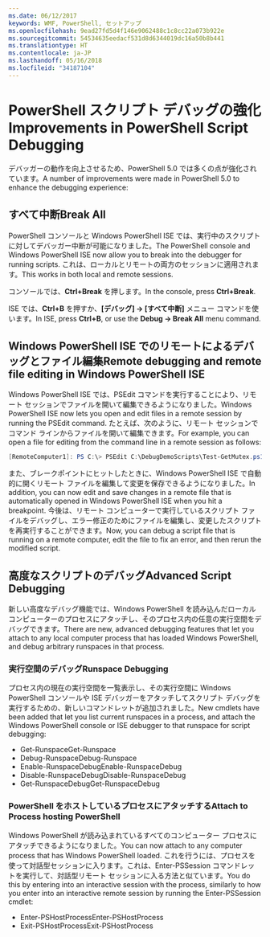 ```yaml
---
ms.date: 06/12/2017
keywords: WMF, PowerShell, セットアップ
ms.openlocfilehash: 9ead27fd5d4f146e9062488c1c8cc22a073b922e
ms.sourcegitcommit: 54534635eedacf531d8d6344019dc16a50b8b441
ms.translationtype: HT
ms.contentlocale: ja-JP
ms.lasthandoff: 05/16/2018
ms.locfileid: "34187104"
---
```

# <a name="improvements-in-powershell-script-debugging"></a><span data-ttu-id="f39b2-102">PowerShell スクリプト デバッグの強化</span><span class="sxs-lookup"><span data-stu-id="f39b2-102">Improvements in PowerShell Script Debugging</span></span>

<span data-ttu-id="f39b2-103">デバッガーの動作を向上させるため、PowerShell 5.0 では多くの点が強化されています。</span><span class="sxs-lookup"><span data-stu-id="f39b2-103">A number of improvements were made in PowerShell 5.0 to enhance the debugging experience:</span></span>

## <a name="break-all"></a><span data-ttu-id="f39b2-104">すべて中断</span><span class="sxs-lookup"><span data-stu-id="f39b2-104">Break All</span></span>

<span data-ttu-id="f39b2-105">PowerShell コンソールと Windows PowerShell ISE では、実行中のスクリプトに対してデバッガー中断が可能になりました。</span><span class="sxs-lookup"><span data-stu-id="f39b2-105">The PowerShell console and Windows PowerShell ISE now allow you to break into the debugger for running scripts.</span></span> <span data-ttu-id="f39b2-106">これは、ローカルとリモートの両方のセッションに適用されます。</span><span class="sxs-lookup"><span data-stu-id="f39b2-106">This works in both local and remote sessions.</span></span>

<span data-ttu-id="f39b2-107">コンソールでは、**Ctrl+Break** を押します。</span><span class="sxs-lookup"><span data-stu-id="f39b2-107">In the console, press **Ctrl+Break**.</span></span>

<span data-ttu-id="f39b2-108">ISE では、**Ctrl+B** を押すか、**[デバッグ] -> [すべて中断]** メニュー コマンドを使います。</span><span class="sxs-lookup"><span data-stu-id="f39b2-108">In ISE, press **Ctrl+B**, or use the **Debug -> Break All** menu command.</span></span>

## <a name="remote-debugging-and-remote-file-editing-in-windows-powershell-ise"></a><span data-ttu-id="f39b2-109">Windows PowerShell ISE でのリモートによるデバッグとファイル編集</span><span class="sxs-lookup"><span data-stu-id="f39b2-109">Remote debugging and remote file editing in Windows PowerShell ISE</span></span>

<span data-ttu-id="f39b2-110">Windows PowerShell ISE では、PSEdit コマンドを実行することにより、リモート セッションでファイルを開いて編集できるようになりました。</span><span class="sxs-lookup"><span data-stu-id="f39b2-110">Windows PowerShell ISE now lets you open and edit files in a remote session by running the PSEdit command.</span></span>
<span data-ttu-id="f39b2-111">たとえば、次のように、リモート セッションでコマンド ラインからファイルを開いて編集できます。</span><span class="sxs-lookup"><span data-stu-id="f39b2-111">For example, you can open a file for editing from the command line in a remote session as follows:</span></span>

```powershell
[RemoteComputer1]: PS C:\> PSEdit C:\DebugDemoScripts\Test-GetMutex.ps1
```

<span data-ttu-id="f39b2-112">また、ブレークポイントにヒットしたときに、Windows PowerShell ISE で自動的に開くリモート ファイルを編集して変更を保存できるようになりました。</span><span class="sxs-lookup"><span data-stu-id="f39b2-112">In addition, you can now edit and save changes in a remote file that is automatically opened in Windows PowerShell ISE when you hit a breakpoint.</span></span>
<span data-ttu-id="f39b2-113">今後は、リモート コンピューターで実行しているスクリプト ファイルをデバッグし、エラー修正のためにファイルを編集し、変更したスクリプトを再実行することができます。</span><span class="sxs-lookup"><span data-stu-id="f39b2-113">Now, you can debug a script file that is running on a remote computer, edit the file to fix an error, and then rerun the modified script.</span></span>

## <a name="advanced-script-debugging"></a><span data-ttu-id="f39b2-114">高度なスクリプトのデバッグ</span><span class="sxs-lookup"><span data-stu-id="f39b2-114">Advanced Script Debugging</span></span>

<span data-ttu-id="f39b2-115">新しい高度なデバッグ機能では、Windows PowerShell を読み込んだローカル コンピューターのプロセスにアタッチし、そのプロセス内の任意の実行空間をデバッグできます。</span><span class="sxs-lookup"><span data-stu-id="f39b2-115">There are new, advanced debugging features that let you attach to any local computer process that has loaded Windows PowerShell, and debug arbitrary runspaces in that process.</span></span>

### <a name="runspace-debugging"></a><span data-ttu-id="f39b2-116">実行空間のデバッグ</span><span class="sxs-lookup"><span data-stu-id="f39b2-116">Runspace Debugging</span></span>

<span data-ttu-id="f39b2-117">プロセス内の現在の実行空間を一覧表示し、その実行空間に Windows PowerShell コンソールや ISE デバッガーをアタッチしてスクリプト デバッグを実行するための、新しいコマンドレットが追加されました。</span><span class="sxs-lookup"><span data-stu-id="f39b2-117">New cmdlets have been added that let you list current runspaces in a process, and attach the Windows PowerShell console or ISE debugger to that runspace for script debugging:</span></span>

-   <span data-ttu-id="f39b2-118">Get-Runspace</span><span class="sxs-lookup"><span data-stu-id="f39b2-118">Get-Runspace</span></span>
-   <span data-ttu-id="f39b2-119">Debug-Runspace</span><span class="sxs-lookup"><span data-stu-id="f39b2-119">Debug-Runspace</span></span>
-   <span data-ttu-id="f39b2-120">Enable-RunspaceDebug</span><span class="sxs-lookup"><span data-stu-id="f39b2-120">Enable-RunspaceDebug</span></span>
-   <span data-ttu-id="f39b2-121">Disable-RunspaceDebug</span><span class="sxs-lookup"><span data-stu-id="f39b2-121">Disable-RunspaceDebug</span></span>
-   <span data-ttu-id="f39b2-122">Get-RunspaceDebug</span><span class="sxs-lookup"><span data-stu-id="f39b2-122">Get-RunspaceDebug</span></span>

### <a name="attach-to-process-hosting-powershell"></a><span data-ttu-id="f39b2-123">PowerShell をホストしているプロセスにアタッチする</span><span class="sxs-lookup"><span data-stu-id="f39b2-123">Attach to Process hosting PowerShell</span></span>

<span data-ttu-id="f39b2-124">Windows PowerShell が読み込まれているすべてのコンピューター プロセスにアタッチできるようになりました。</span><span class="sxs-lookup"><span data-stu-id="f39b2-124">You can now attach to any computer process that has Windows PowerShell loaded.</span></span> <span data-ttu-id="f39b2-125">これを行うには、プロセスを使って対話型セッションに入ります。これは、Enter-PSSession コマンドレットを実行して、対話型リモート セッションに入る方法と似ています。</span><span class="sxs-lookup"><span data-stu-id="f39b2-125">You do this by entering into an interactive session with the process, similarly to how you enter into an interactive remote session by running the Enter-PSSession cmdlet:</span></span>

-   <span data-ttu-id="f39b2-126">Enter-PSHostProcess</span><span class="sxs-lookup"><span data-stu-id="f39b2-126">Enter-PSHostProcess</span></span>
-   <span data-ttu-id="f39b2-127">Exit-PSHostProcess</span><span class="sxs-lookup"><span data-stu-id="f39b2-127">Exit-PSHostProcess</span></span>
